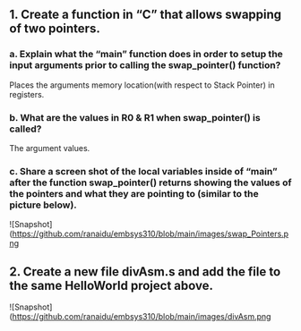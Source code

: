 ## 1. Create a function in “C” that allows swapping of two pointers.
### a. Explain what the “main” function does in order to setup the input arguments prior to calling the swap_pointer() function?
Places the arguments memory location(with respect to Stack Pointer) in registers.
### b. What are the values in R0 & R1 when swap_pointer() is called?
The argument values.
### c. Share a screen shot of the local variables inside of “main” after the function swap_pointer() returns showing the values of the pointers and what they are pointing to (similar to the picture below).
![Snapshot](https://github.com/ranaidu/embsys310/blob/main/images/swap_Pointers.png

## 2. Create a new file divAsm.s and add the file to the same HelloWorld project above.
![Snapshot](https://github.com/ranaidu/embsys310/blob/main/images/divAsm.png